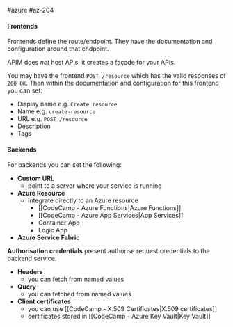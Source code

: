 #azure #az-204 

#### Frontends
Frontends define the route/endpoint.
They have the documentation and configuration around that endpoint.

APIM does *not* host APIs, it creates a façade for your APIs.

You may have the frontend `POST /resource` which has the valid responses of `200 OK`.
Then within the documentation and configuration for this frontend you can set:
- Display name e.g. `Create resource`
- Name e.g. `create-resource`
- URL e.g. `POST /resource`
- Description
- Tags

#### Backends
For backends you can set the following:
- **Custom URL**
	- point to a server where your service is running
- **Azure Resource**
	- integrate directly to an Azure resource
		- [[CodeCamp - Azure Functions|Azure Functions]]
		- [[CodeCamp - Azure App Services|App Services]]
		- Container App
		- Logic App
- **Azure Service Fabric**

**Authorisation credentials** present authorise request credentials to the backend service.
- **Headers**
	- you can fetch from named values
- **Query**
	- you can fetched from named values
- **Client certificates**
	- you can use [[CodeCamp - X.509 Certificates|X.509 certificates]]
	- certificates stored in [[CodeCamp - Azure Key Vault|Key Vault]]